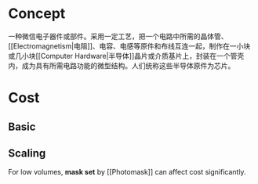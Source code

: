 # Concept
一种微信电子器件或部件。采用一定工艺，把一个电路中所需的晶体管、[[Electromagnetism|电阻]]、电容、电感等原件和布线互连一起，制作在一小块或几小块[[Computer Hardware|半导体]]晶片或介质基片上，封装在一个管壳内，成为具有所需电路功能的微型结构。人们统称这些半导体原件为芯片。

# Cost
## Basic
## Scaling
For low volumes, **mask set** by [[Photomask]] can affect cost significantly.  